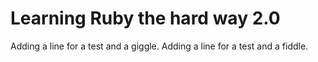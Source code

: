 # Learning Ruby the hard way 2.0
Adding a line for a test and a giggle.
Adding a line for a test and a fiddle.
